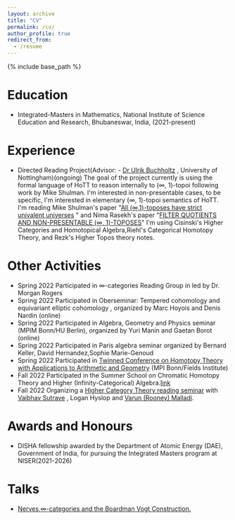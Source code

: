 ```yaml
---
layout: archive
title: "CV"
permalink: /cv/
author_profile: true
redirect_from:
  - /resume
---
```


{% include base_path %}

Education
======
* Integrated-Masters in Mathematics, National Institute of Science Education and Research, Bhubaneswar, India, (2021-present)

Experience
======
* Directed Reading Project(Advisor: - [Dr Ulrik Buchholtz](https://ulrikbuchholtz.dk/) , University of Nottingham)(ongoing)
  The goal of the project currently is using the formal language of HoTT to reason internally to (∞, 1)-topoi following work by Mike Shulman. I'm interested in non-presentable cases, to be specific, I'm interested in elementary (∞, 1)-topoi semantics of HoTT. I'm reading Mike Shulman's paper "[All (∞,1)-toposes have strict univalent universes](https://arxiv.org/pdf/1904.07004.pdf) " and Nima Rasekh's paper "[FILTER QUOTIENTS AND NON-PRESENTABLE (∞, 1)-TOPOSES](https://arxiv.org/pdf/2001.10088.pdf)"
  I'm using Cisinski's Higher Categories and Homotopical Algebra,Riehl's Categorical Homotopy Theory, and Rezk's Higher Topos theory notes.

  
Other Activities
======
* Spring 2022
  Participated in ∞-categories Reading Group in led by Dr. Morgan Rogers 
* Spring 2022
  Participated in Oberseminar: Tempered cohomology and equivariant elliptic cohomology , organized by Marc Hoyois and Denis Nardin  (online)
* Spring 2022
  Participated in Algebra, Geometry and Physics seminar (MPIM Bonn/HU Berlin), organized by Yuri Manin and Gaetan Borot (online)
* Spring 2022
  Participated in Paris algebra seminar organized by Bernard Keller, David Hernandez,Sophie Marie-Genoud
* Spring 2022
  Participated in [Twinned Conference on Homotopy Theory with Applications to Arithmetic and Geometry](http://www.fields.utoronto.ca/activities/21-22/homotopy) (MPI Bonn/Fields Institute)
* Fall 2022
  Participated in the Summer School on Chromatic Homotopy Theory and Higher (Infinity-Categorical) Algebra.[link](https://iwoat.github.io/)  
* Fall 2022
  Organizing a [Higher Category Theory reading seminar](https://vbvstrv.github.io/teaching-notes/summer-22-higher-cats/notes.html) with [Vaibhav Sutrave](https://vbvstrv.github.io/info.html) , Logan Hyslop and [Varun (Rooney) Malladi](https://varunmalladi.github.io/).
  


Awards and Honours
======
*  DISHA fellowship awarded by the Department of Atomic Energy (DAE), Government of India, for pursuing the Integrated Masters program at NISER(2021-2026)

Talks
======
* [Nerves,∞-categories and the Boardman Vogt Construction.](https://drive.google.com/file/d/1LkixeRpvA0YGhipyZCRtwVAjglb-bNYu/view?usp=sharing)
  
